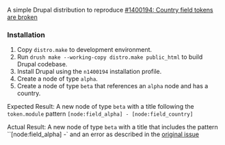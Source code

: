 A simple Drupal distribution to reproduce [#1400194: Country field tokens are broken](http://drupal.org/node/1400194)

### Installation

1. Copy `distro.make` to development environment.
1. Run `drush make --working-copy distro.make public_html` to build Drupal codebase.
1. Install Drupal using the `n1400194` installation profile.
1. Create a node of type `alpha`.
1. Create a node of type `beta` that references an `alpha` node and has a country.

Expected Result: A new node of type `beta` with a title following the `token.module` pattern `[node:field_alpha] - [node:field_country]`

Actual Result: A new node of type `beta` with a title that includes the pattern ``[node:field_alpha] -` and an error as described in the [original issue](http://drupal.org/node/1400194)
